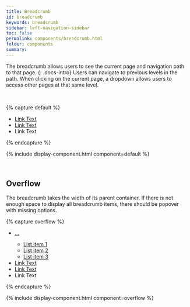 ```yaml
---
title: Breadcrumb
id: breadcrumb
keywords: breadcrumb
sidebar: left-navigation-sidebar
toc: false
permalink: components/breadcrumb.html
folder: components
summary:
---
```


The breadcrumb allows users to see the current page and navigation path to that page.
{: .docs-intro}
Users can navigate to previous levels in the path. When clicking on the current page, a dropdown allows users to access other pages at that same level.

<br>

{% capture default %}
<ul class="fd-breadcrumb">
    <li class="fd-breadcrumb__item"><a class="fd-breadcrumb__link" tabindex="0" href="#">Link Text</a></li>
    <li class="fd-breadcrumb__item"><a class="fd-breadcrumb__link" tabindex="0" href="#">Link Text</a></li>
    <li class="fd-breadcrumb__item">Link Text</li>
</ul>
{% endcapture %}

{% include display-component.html component=default %}

<br>

## Overflow
The breadcrumb takes the width of its parent container. If there is not enough space to display all breadcrumb items,
there should be popover with missing options.

{% capture overflow %}
<ul class="fd-breadcrumb">
    <li class="fd-breadcrumb__item">
        <div class="fd-popover">
            <div class="fd-popover__control">
                <a class="fd-breadcrumb__link" href="#" aria-controls="breadcrumb1" aria-expanded="false" aria-haspopup="true">
                    ...
                    <span class="fd-breadcrumb__dropdown-icon"></span>
                </a>
            </div>
            <div class="fd-popover__body fd-popover__body--no-arrow fd-breadcrumb__popover-body" aria-hidden="true" id="breadcrumb1">
              <div class="fd-popover__wrapper">
                <ul class="fd-list fd-list--navigation" role="list">
                  <li tabindex="-1" role="listitem" class="fd-list__item fd-list__item--link">
                      <a tabindex="0" class="fd-list__link" href="https://sap.github.io/fundamental-styles/">
                        <span class="fd-list__title">List item 1</span>
                      </a>
                  </li>
                  <li tabindex="-1" role="listitem" class="fd-list__item fd-list__item--link">
                      <a tabindex="0" class="fd-list__link" href="https://sap.github.io/fundamental-styles/">
                        <span class="fd-list__title">List item 2</span>
                      </a>
                  </li>
                  <li tabindex="-1" role="listitem" class="fd-list__item fd-list__item--link">
                      <a tabindex="0" class="fd-list__link" href="https://sap.github.io/fundamental-styles/">
                        <span class="fd-list__title">List item 3</span>
                      </a>
                  </li>
                </ul>
            </div>
          </div>
        </div>
    </li>
    <li class="fd-breadcrumb__item"><a class="fd-breadcrumb__link" tabindex="0" href="#">Link Text</a></li>
    <li class="fd-breadcrumb__item"><a class="fd-breadcrumb__link" tabindex="0" href="#">Link Text</a></li>
    <li class="fd-breadcrumb__item">Link Text</li>
</ul>
{% endcapture %}

{% include display-component.html component=overflow %}
